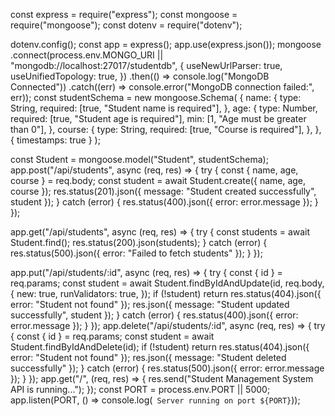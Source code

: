 const express = require("express");
const mongoose = require("mongoose");
const dotenv = require("dotenv");

dotenv.config();
const app = express();
app.use(express.json());
mongoose
  .connect(process.env.MONGO_URI || "mongodb://localhost:27017/studentdb", {
    useNewUrlParser: true,
    useUnifiedTopology: true,
  })
  .then(() => console.log("MongoDB Connected"))
  .catch((err) => console.error("MongoDB connection failed:", err));
const studentSchema = new mongoose.Schema(
  {
    name: {
      type: String,
      required: [true, "Student name is required"],
    },
    age: {
      type: Number,
      required: [true, "Student age is required"],
      min: [1, "Age must be greater than 0"],
    },
    course: {
      type: String,
      required: [true, "Course is required"],
    },
  },
  { timestamps: true }
);

const Student = mongoose.model("Student", studentSchema);
app.post("/api/students", async (req, res) => {
  try {
    const { name, age, course } = req.body;
    const student = await Student.create({ name, age, course });
    res.status(201).json({ message: "Student created successfully", student });
  } catch (error) {
    res.status(400).json({ error: error.message });
  }
});

app.get("/api/students", async (req, res) => {
  try {
    const students = await Student.find();
    res.status(200).json(students);
  } catch (error) {
    res.status(500).json({ error: "Failed to fetch students" });
  }
});

app.put("/api/students/:id", async (req, res) => {
  try {
    const { id } = req.params;
    const student = await Student.findByIdAndUpdate(id, req.body, {
      new: true,
      runValidators: true,
    });
    if (!student) return res.status(404).json({ error: "Student not found" });
    res.json({ message: "Student updated successfully", student });
  } catch (error) {
    res.status(400).json({ error: error.message });
  }
});
app.delete("/api/students/:id", async (req, res) => {
  try {
    const { id } = req.params;
    const student = await Student.findByIdAndDelete(id);
    if (!student) return res.status(404).json({ error: "Student not found" });
    res.json({ message: "Student deleted successfully" });
  } catch (error) {
    res.status(500).json({ error: error.message });
  }
});
app.get("/", (req, res) => {
  res.send("Student Management System API is running...");
});
const PORT = process.env.PORT || 5000;
app.listen(PORT, () => console.log(` Server running on port ${PORT}`));

